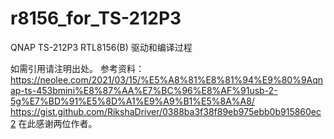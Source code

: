 # r8156_for_TS-212P3
QNAP TS-212P3 RTL8156(B) 驱动和编译过程

如需引用请注明出处。
参考资料：
https://neolee.com/2021/03/15/%E5%A8%81%E8%81%94%E9%80%9Aqnap-ts-453bmini%E8%87%AA%E7%BC%96%E8%AF%91usb-2-5g%E7%BD%91%E5%8D%A1%E9%A9%B1%E5%8A%A8/
https://gist.github.com/RikshaDriver/0388ba3f38f89eb975ebb0b915860ec2
在此感谢两位作者。
